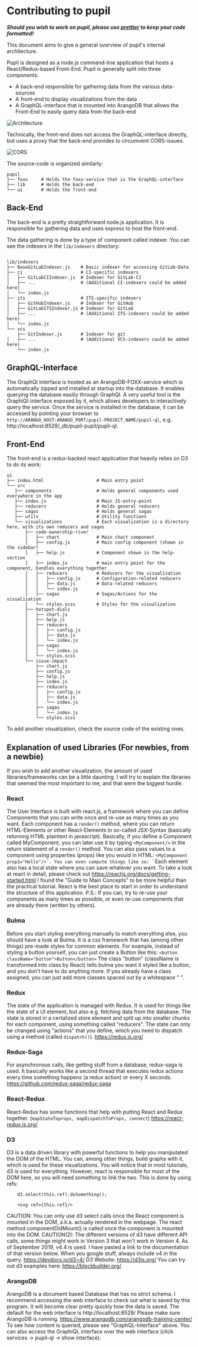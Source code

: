 Contributing to pupil
=====================

***Should you wish to work on pupil, please use
[prettier](https://github.com/prettier/prettier) to keep your code
formatted!***

This document aims to give a general overview of pupil's internal
architecture.

Pupil is designed as a node.js command-line application that hosts a
React/Redux-based Front-End. Pupil is generally split into three components:

- A back-end responsible for gathering data from the various
  data-sources
- A front-end to display visualizations from the data
- A GraphQL-interface that is mounted into ArangoDB that allows the
  Front-End to easily query data from the back-end

![Architecture](./zivsed-architecture.png)

Technically, the front-end does not access the GraphQL-interface
directly, but uses a proxy that the back-end provides to circumvent
CORS-issues.

![CORS](./cors.png)

The source-code is organized similarly:

```
pupil
├── foxx     # Holds the foxx-service that is the GraphQL-interface
├── lib      # Holds the back-end
└── ui       # Holds the front-end
```


## Back-End

The back-end is a pretty straightforward node.js application. It is
responsible for gathering data and uses express to host the front-end.

The data gathering is done by a type of component called indexer. You
can see the indexers in the `lib/indexers` directory:

```

lib/indexers
├── BaseGitLabIndexer.js    # Basic indexer for accessing GitLab-Data
├── ci                      # CI-specific indexers
│   ├── GitLabCIIndexer.js  # Indexer for GitLab-CI
│   ├── ...                 # (Additional CI-indexers could be added here)
│   └── index.js
├── its                     # ITS-specific indexers
│   ├── GitHubIndexer.js    # Indexer for GitHub
│   ├── GitLabITSIndexer.js # Indexer for GitLab
│   ├── ...                 # (Additional ITS-indexers could be added here)
│   └── index.js
└── vcs
    ├── GitIndexer.js       # Indexer for git
│   ├── ...                 # (Additional VCS-indexers could be added here)
    └── index.js
```

## GraphQL-Interface

The GraphQl interface is hosted as an ArangoDB-FOXX-service which is
automatically zipped and installed at startup into the database. It
enables querying the database easiliy through GraphQl. A very useful
tool is the GraphiQl-interface exposed by it, which allows developers
to interactively query the service. Once the service is installed in
the database, it can be accessed by pointing your browser to
`http://ARANGO_HOST:ARANGO_PORT/pupil-PROJECT_NAME/pupil-ql`, e.g.
http://localhost:8529/_db/pupil-pupil/pupil-ql.

## Front-End

The front-end is a redux-backed react application that heavily relies
on D3 to do its work:

```
ui
├── index.html                    # Main entry point
└── src
   ├── components                 # Holds general components used everywhere in the app
   ├── index.js                   # Main JS-entry-point
   ├── reducers                   # Holds general reducers
   ├── sagas                      # Holds general sagas
   ├── utils                      # Utility functions
   └── visualizations             # Each visualization is a directory here, with its own reducers and sagas
       ├── code-ownership-river
       │   ├── chart              # Main chart component
       │   ├── config.js          # Main config component (shown in the sidebar)
       │   ├── help.js            # Component shown in the help-section
       │   ├── index.js           # main entry point for the component, bundles everything together
       │   ├── reducers           # Reducers for the visualization
       │   │   ├── config.js      # Configuration-related reducers
       │   │   ├── data.js        # Data-related reducers
       │   │   └── index.js
       │   ├── sagas              # Sagas/Actions for the visualization
       │   └── styles.scss        # Styles for the visualization
       ├── hotspot-dials
       │   ├── chart.js
       │   ├── help.js
       │   ├── reducers
       │   │   ├── config.js
       │   │   ├── data.js
       │   │   └── index.js
       │   ├── sagas
       │   │   └── index.js
       │   └── styles.scss
       └── issue-impact
           ├── chart.js
           ├── config.js
           ├── help.js
           ├── index.js
           ├── reducers
           │   ├── config.js
           │   ├── data.js
           │   └── index.js
           ├── sagas
           │   └── index.js
           └── styles.scss
```

To add another visualization, check the source code of the existing ones.

## Explanation of used Libraries (For newbies, from a newbie)
If you wish to add another visualization, the amount of used libraries/frameworks can be a little daunting.
I will try to explain the libraries that seemed the most important to me, and that were the biggest hurdle.

### React
The User Interface is built with react.js, a framework where you can define Components that you can write once and re-use as many times as you want.
Each component has a `render()` method, where you can return HTML-Elements or other React-Elements in so-called JSX-Syntax (basically returning HTML plaintext in javascript).
Basically, if you define a Component called MyComponent, you can later use it by typing `<MyComponent/>` in the return statement of a `render()` method.
You can also pass values to a component using properties (props) like you would in HTML: `<MyComponent prop1="Hello"/>´. You can even compute things like so: `<MyComponent prop1={1+1}/>`
Each element also has a local state where you can save whatever you want.
To take a look at react in detail, please check out https://reactjs.org/docs/getting-started.html
I found the "Guide to Main Concepts" to be more helpful than the practical tutorial.
React is the best place to start in order to understand the structure of this application.
P.S.: If you can, try to re-use your components as many times as possible, or even re-use components that are already there (written by others). 

### Bulma
Before you start styling everything manually to match everything else, you should have a look at Bulma. 
It is a css framework that has (among other things) pre-made styles for common elements.
For example, instead of styling a button yourself, you can just create a Button like this: `<button className="button">Button</button>`
The class "button" (className is transformed into class by React) tells bulma you want it styled like a button, and you don't have to do anything more.
If you already have a class assigned, you can just add more classes spaced out by a whitespace " ".

### Redux
The state of the application is managed with Redux. It is used for things like the state of a UI element, but also e.g. fetching data from the database.
The state is stored in a certalized store element and split up into smaller chunks for each component, using something called "reducers".
The state can only be changed using "actions" that you define, which you need to dispatch using a method (called `dispatch()`).
https://redux.js.org/

### Redux-Saga
For asynchronous calls, like getting stuff from a database, redux-saga is used.
It basically works like a second thread that executes redux actions every time something happens (a redux action) or every X seconds.
https://github.com/redux-saga/redux-saga

### React-Redux
React-Redux has some functions that help with putting React and Redux together. (`mapStateToprops, mapDispatchToProps, connect`)
https://react-redux.js.org/

### D3
D3 is a data driven library with powerful functions to help you manipulated the DOM of the HTML.
You can, among other things, build graphs with it, which is used for these visualizations.
You will notice that in most tutorials, d3 is used for everything. However, react is responsible for most of the DOM here, so you will need something to link the two.
This is done by using refs:

```
	d3.select(this.ref).doSomething();

	<svg ref={this.ref}/>

```

CAUTION: You can only use d3 select calls once the React component is mounted in the DOM, a.k.a. actually rendered in the webpage.
The react method componentDidMount() is called once the component is mounted into the DOM.
CAUTION(2): The different versions of d3 have different API calls, some things might work in Version 3 that won't work in Version 4.
As of September 2019, v4.4 is used. I have pasted a link to the documentation of that version below. When you google stuff, always include v4 in the query.
https://devdocs.io/d3~4/
D3 Website: https://d3js.org/
You can try out d3 examples here: https://blockbuilder.org/

### ArangoDB
ArangoDB is a document based Database that has no strict schema. I recommend accessing the web interface to check out what is saved by this program.
It will become clear pretty quickly how the data is saved.
The default for the web interface is http://localhost:8529/
Please make sure ArangoDB is running.
https://www.arangodb.com/arangodb-training-center/
To see how content is queried, please see "GraphQL-Interface" above.
You can also access the GraphiQL interface over the web interface (click services -> pupil-ql -> show interface).
